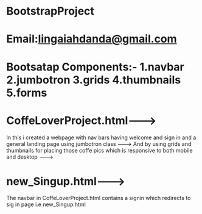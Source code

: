 # BootstrapProject
# Email:lingaiahdanda@gmail.com
# Bootsatap Components:- 1.navbar 2.jumbotron 3.grids 4.thumbnails 5.forms
# CoffeLoverProject.html--->
In this i created a webpage with nav bars having welcome and sign in  and  a general landing page using jumbotron class --->
And by using grids and thumbnails for placing those coffe pics  which is responsive to both mobile and desktop --->

# new_Singup.html--->
The navbar in CoffeLoverProject.html contains a signin which redirects to sig in page i.e  new_Singup.html

